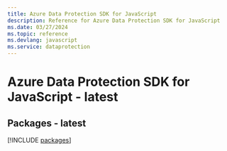 ```yaml
---
title: Azure Data Protection SDK for JavaScript
description: Reference for Azure Data Protection SDK for JavaScript
ms.date: 03/27/2024
ms.topic: reference
ms.devlang: javascript
ms.service: dataprotection
---
```

# Azure Data Protection SDK for JavaScript - latest
## Packages - latest
[!INCLUDE [packages](data-protection-index.md)]